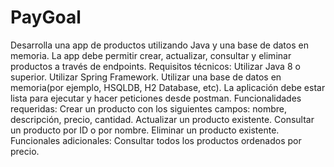 # PayGoal

Desarrolla una app de productos utilizando Java y una base de datos en memoria. La app debe permitir crear, actualizar, consultar y eliminar productos a través de endpoints.
Requisitos técnicos:
Utilizar Java 8 o superior.
Utilizar Spring Framework.
Utilizar una base de datos en memoria(por ejemplo, HSQLDB, H2 Database, etc).
La aplicación debe estar lista para ejecutar y hacer peticiones desde postman.
Funcionalidades requeridas:
Crear un producto con los siguientes campos: nombre, descripción, precio, cantidad.
Actualizar un producto existente.
Consultar un producto por ID o por nombre.
Eliminar un producto existente.
Funcionales adicionales: 
Consultar todos los productos ordenados por precio.
